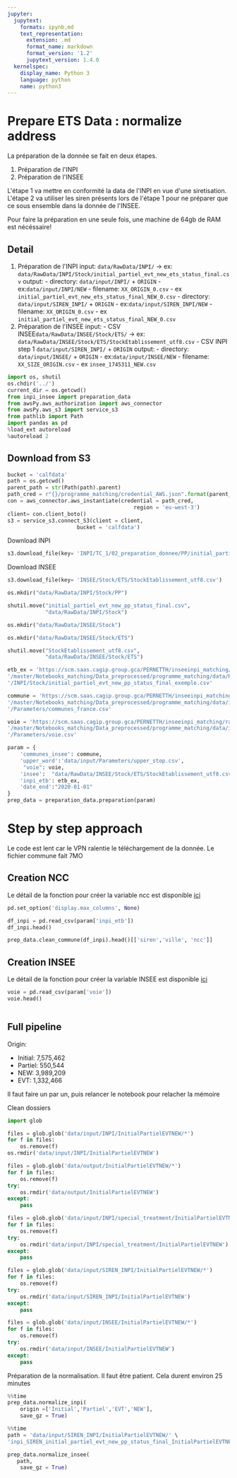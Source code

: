 ```yaml
---
jupyter:
  jupytext:
    formats: ipynb,md
    text_representation:
      extension: .md
      format_name: markdown
      format_version: '1.2'
      jupytext_version: 1.4.0
  kernelspec:
    display_name: Python 3
    language: python
    name: python3
---
```


# Prepare ETS Data : normalize address

La préparation de la donnée se fait en deux étapes.

1. Préparation de l'INPI
2. Préparation de l'INSEE

L'étape 1 va mettre en conformité la data de l'INPI en vue d'une siretisation. L'étape 2 va utiliser les siren présents lors de l'étape 1 pour ne préparer que ce sous ensemble dans la donnée de l'INSEE.

Pour faire la préparation en une seule fois, une machine de 64gb de RAM est nécéssaire!

## Detail

1. Préparation de l'INPI
    input: `data/RawData/INPI/` -> ex: `data/RawData/INPI/Stock/initial_partiel_evt_new_ets_status_final.csv`
    output: 
        - directory: `data/input/INPI/` + `ORIGIN`
            - ex:`data/input/INPI/NEW`
        - filename: `XX_ORIGIN_0.csv`
            - ex `initial_partiel_evt_new_ets_status_final_NEW_0.csv`
        - directory: `data/input/SIREN_INPI/` + `ORIGIN`
            - ex:`data/input/SIREN_INPI/NEW`
        - filename: `XX_ORIGIN_0.csv`
            - ex `initial_partiel_evt_new_ets_status_final_NEW_0.csv`
2. Préparation de l'INSEE
    input: 
        - CSV INSEE`data/RawData/INSEE/Stock/ETS/` -> ex: `data/RawData/INSEE/Stock/ETS/StockEtablissement_utf8.csv`
        - CSV INPI step 1 `data/input/SIREN_INPI/` + `ORIGIN`
    output: 
        - directory: `data/input/INSEE/` + `ORIGIN`
            - ex:`data/input/INSEE/NEW`
        - filename: `XX_SIZE_ORIGIN.csv`
            - ex `insee_1745311_NEW.csv`

```python
import os, shutil
os.chdir('../')
current_dir = os.getcwd()
from inpi_insee import preparation_data
from awsPy.aws_authorization import aws_connector
from awsPy.aws_s3 import service_s3
from pathlib import Path
import pandas as pd
%load_ext autoreload
%autoreload 2
```

## Download from S3

```python
bucket = 'calfdata'
path = os.getcwd()
parent_path = str(Path(path).parent)
path_cred = r"{}/programme_matching/credential_AWS.json".format(parent_path)
con = aws_connector.aws_instantiate(credential = path_cred,
                                        region = 'eu-west-3')
client= con.client_boto()
s3 = service_s3.connect_S3(client = client,
                      bucket = 'calfdata') 

```

Download INPI

```python
s3.download_file(key= 'INPI/TC_1/02_preparation_donnee/PP/initial_partiel_evt_new_pp_status_final.csv')
```

Download INSEE

```python
s3.download_file(key= 'INSEE/Stock/ETS/StockEtablissement_utf8.csv')
```

```python
os.mkdir("data/RawData/INPI/Stock/PP")
```

```python
shutil.move("initial_partiel_evt_new_pp_status_final.csv",
            "data/RawData/INPI/Stock")
```

```python
os.mkdir("data/RawData/INSEE/Stock")
```

```python
os.mkdir("data/RawData/INSEE/Stock/ETS")
```

```python
shutil.move("StockEtablissement_utf8.csv",
            "data/RawData/INSEE/Stock/ETS")
```

```python
etb_ex = 'https://scm.saas.cagip.group.gca/PERNETTH/inseeinpi_matching/raw'\
'/master/Notebooks_matching/Data_preprocessed/programme_matching/data/RawData' \
'/INPI/Stock/initial_partiel_evt_new_pp_status_final_exemple.csv'

commune = 'https://scm.saas.cagip.group.gca/PERNETTH/inseeinpi_matching/raw' \
'/master/Notebooks_matching/Data_preprocessed/programme_matching/data/input' \
'/Parameters/communes_france.csv'

voie = 'https://scm.saas.cagip.group.gca/PERNETTH/inseeinpi_matching/raw' \
'/master/Notebooks_matching/Data_preprocessed/programme_matching/data/input' \
'/Parameters/voie.csv'

param = {
    'communes_insee': commune,
    'upper_word':'data/input/Parameters/upper_stop.csv',
     "voie": voie,
    'insee':  "data/RawData/INSEE/Stock/ETS/StockEtablissement_utf8.csv",
    'inpi_etb': etb_ex,
    'date_end':"2020-01-01"
}
prep_data = preparation_data.preparation(param)
```

# Step by step approach

Le code est lent car le VPN ralentie le téléchargement de la donnée. Le fichier commune fait 7MO


## Creation NCC

Le détail de la fonction pour créer la variable ncc est disponible [ici](https://scm.saas.cagip.group.gca/PERNETTH/inseeinpi_matching/blob/master/Notebooks_matching/Data_preprocessed/programme_matching/inpi_insee/preparation_data.py#L131) 

```python
pd.set_option('display.max_columns', None)
```

```python
df_inpi = pd.read_csv(param['inpi_etb'])
df_inpi.head()
```

```python
prep_data.clean_commune(df_inpi).head()[['siren','ville', 'ncc']]
```

## Creation INSEE

Le détail de la fonction pour créer la variable INSEE est disponible [ici](https://scm.saas.cagip.group.gca/PERNETTH/inseeinpi_matching/blob/master/Notebooks_matching/Data_preprocessed/programme_matching/inpi_insee/preparation_data.py#L325) 

```python
voie = pd.read_csv(param['voie'])
voie.head()
```

```python

```

## Full pipeline


Origin:

- Initial: 7,575,462
- Partiel: 550,544
- NEW: 3,989,209
- EVT: 1,332,466

Il faut faire un par un, puis relancer le notebook pour relacher la mémoire


Clean dossiers

```python
import glob

files = glob.glob('data/input/INPI/InitialPartielEVTNEW/*')
for f in files:
    os.remove(f)
os.rmdir('data/input/INPI/InitialPartielEVTNEW')
```

```python
files = glob.glob('data/output/InitialPartielEVTNEW/*')
for f in files:
    os.remove(f)
try:
    os.rmdir('data/output/InitialPartielEVTNEW')
except:
    pass
```

```python
files = glob.glob('data/input/INPI/special_treatment/InitialPartielEVTNEW/*')
for f in files:
    os.remove(f)
try:
    os.rmdir('data/input/INPI/special_treatment/InitialPartielEVTNEW')
except:
    pass
```

```python
files = glob.glob('data/input/SIREN_INPI/InitialPartielEVTNEW/*')
for f in files:
    os.remove(f)
try:
    os.rmdir('data/input/SIREN_INPI/InitialPartielEVTNEW')
except:
    pass
```

```python
files = glob.glob('data/input/INSEE/InitialPartielEVTNEW/*')
for f in files:
    os.remove(f)
try:
    os.rmdir('data/input/INSEE/InitialPartielEVTNEW')
except:
    pass
```

Préparation de la normalisation. Il faut être patient. Cela durent environ 25 minutes

```python
%%time
prep_data.normalize_inpi(
    origin =['Initial','Partiel','EVT','NEW'],
    save_gz = True)
```

```python
%%time
path = 'data/input/SIREN_INPI/InitialPartielEVTNEW/' \
'inpi_SIREN_initial_partiel_evt_new_pp_status_final_InitialPartielEVTNEW.csv'

prep_data.normalize_insee(
   path,
    save_gz = True)
```
